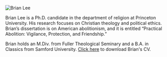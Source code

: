 ![Brian Lee](bthomaslee.github.io/BrianLee.JPG)

Brian Lee is a Ph.D. candidate in the department of religion at Princeton University. His research focuses on Christian theology and political ethics. Brian’s dissertation is on American abolitionism, and it is entitled “Practical Abolition: Vigilance, Protection, and Friendship.”

Brian holds an M.Div. from Fuller Theological Seminary and a B.A. in Classics from Samford University. [Click here](bthomaslee.github.io/Brian_Lee_CV.pdf) to download Brian's CV.
